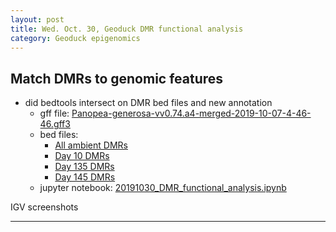 ```yaml
---
layout: post
title: Wed. Oct. 30, Geoduck DMR functional analysis 
category: Geoduck epigenomics
---
```


## Match DMRs to genomic features
- did bedtools intersect on DMR bed files and new annotation
	- gff file: [Panopea-generosa-vv0.74.a4-merged-2019-10-07-4-46-46.gff3](https://gannet.fish.washington.edu/Atumefaciens/20190928_Pgenerosa_v074.a4_gensas_annotation/Panopea-generosa-vv0.74.a4-merged-2019-10-07-4-46-46.gff3)
	- bed files: 
		- [All ambient DMRs](https://github.com/shellytrigg/Shelly_Pgenerosa/blob/master/analyses/DMRs_heatmap/amb_AllTimes_DMR250bp_MCmax30_cov5x_rms_results_collapsed_AOV0.1.DMR.bed)
		- [Day 10 DMRs](https://github.com/shellytrigg/Shelly_Pgenerosa/blob/master/analyses/DMRs_heatmap/day10_AllpH_DMR250bp_MCmax30_cov5x_rms_results_collapsed_AOV0.1.DMR.bed)
		- [Day 135 DMRs](https://github.com/shellytrigg/Shelly_Pgenerosa/blob/master/analyses/DMRs_heatmap/day135_AllpH_DMR250bp_MCmax30_cov5x_rms_results_collapsed_AOV0.1.DMR.bed)
		- [Day 145 DMRs](https://github.com/shellytrigg/Shelly_Pgenerosa/blob/master/analyses/DMRs_heatmap/day145_AllpH_DMR250bp_MCmax30_cov5x_rms_results_collapsed_AOV0.1.DMR.bed)
	- jupyter notebook: [20191030\_DMR\_functional_analysis.ipynb](https://github.com/shellytrigg/Shelly_Pgenerosa/blob/master/analyses/20191030_DMR_functional_analysis.ipynb)

IGV screenshots




***
